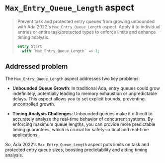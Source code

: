 # `Max_Entry_Queue_Length` aspect

> Prevent task and protected entry queues from growing unbounded with Ada 2022's
> `Max_Entry_Queue_Length` aspect. Apply it to individual entries or entire
> task/protected types to enforce limits and enhance timing analysis.
>
> ```ada
> entry Start
>   with `Max_Entry_Queue_Length` => 1;
> ```

## Addressed problem

The `Max_Entry_Queue_Length` aspect addresses two key problems:

- **Unbounded Queue Growth**: In traditional Ada, entry queues could grow
  indefinitely, potentially leading to memory exhaustion or unpredictable
  delays. This aspect allows you to set explicit bounds, preventing uncontrolled
  growth.

- **Timing Analysis Challenges**: Unbounded queues make it difficult to
  accurately analyze the real-time behavior of concurrent systems. By enforcing
  maximum queue lengths, you can provide more predictable timing guarantees,
  which is crucial for safety-critical and real-time applications.

So, Ada 2022's `Max_Entry_Queue_Length` aspect puts limits on task and protected
entry queue sizes, boosting predictability and aiding timing analysis.

